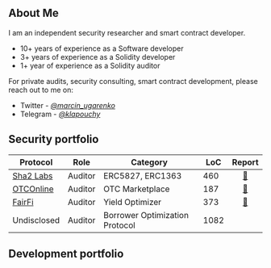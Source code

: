 ## About Me

I am an independent security researcher and smart contract developer.

* 10+ years of experience as a Software developer
* 3+ years of experience as a Solidity developer
* 1+ year of experience as a Solidity auditor

For private audits, security consulting, smart contract development, please reach out to me on:

* Twitter - [*@marcin_ugarenko*](https://twitter.com/marcin_ugarenko) 
* Telegram - [*@klapouchy*](https://t.me/klapouchy)

## Security portfolio

| Protocol | Role | Category | LoC | Report |
| - | - | - | - | :-: |
| [Sha2 Labs](https://suberra.com/) | Auditor | ERC5827, ERC1363 | 460 | [📄](https://storage.googleapis.com/audits-old/pdf/SHA2_Labs_Pte._Ltd._SC-Audit-Report_03022023_SA-669.pdf) |
| [OTCOnline](https://otconline.io/) | Auditor | OTC Marketplace | 187 | [📄](https://wp.hacken.io/wp-content/uploads/2023/01/OTCOnline_17012023_SCAudit_Report.pdf) |
| [FairFi](https://frfi.io/) | Auditor | Yield Optimizer | 373 | [📄](https://wp.hacken.io/wp-content/uploads/2023/01/OTCOnline_17012023_SCAudit_Report.pdf) |
| Undisclosed | Auditor | Borrower Optimization Protocol | 1082 | |
## Development portfolio

